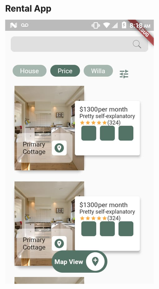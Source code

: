 # Rental App
![alt text](https://github.com/dafma/dream_walker/blob/master/Screens/rentalApp.jpeg)

